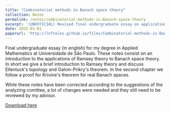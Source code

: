 ```yaml
---
title: "Combinatorial methods in Banach space theory"
collection: Notes
permalink: /notes/combinatorial-methods-in-Banach-space-theory
excerpt: '(UNOFFICIAL) Revised final undergraduate essay on applications of infinitary combinatorics to Banach space theory'
date: 2025-01-01
paperurl: 'http://lnfteles.github.io/files/Combinatorial-methods-in-Banach-space-theory.pdf'
---
```

Final undergraduate essay (in english) for my degree in Applied Mathematics at Universidade de São Paulo. These notes consist on an introduction to the applications of Ramsey theory to Banach space theory.
In short we give a brief introduction to Ramsey theory and discuss Ellentuck's topology and Galvin-Prikry's theorem. In the second chapter we follow a proof for Krivine's theorem for real Banach spaces.

While these notes have been corrected according to the suggestions of the analyzing comittee, a lot of changes were needed and they still need to be reviewed by my advisor.

[Download here](http://lnfteles.github.io/files/Combinatorial_methods_in_Banach_space_theory.pdf)
